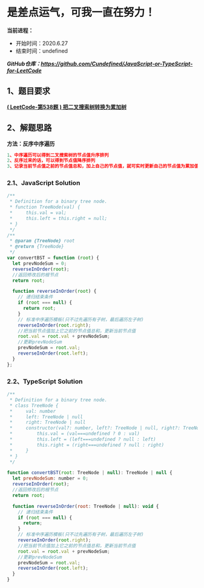 ﻿# 是差点运气，可我一直在努力！
**当前进程：**

 - 开始时间：2020.6.27 
 - 结束时间：undefined

***GitHub仓库：https://github.com/Cundefined/JavaScript-or-TypeScript-for-LeetCode***



## 1、题目要求
[**( LeetCode-第538题 )  把二叉搜索树转换为累加树**](https://leetcode-cn.com/problems/convert-bst-to-greater-tree/)
       


## 2、解题思路
**方法：反序中序遍历**
```javascript
1、中序遍历可以得到二叉搜索树的节点值升序排列
2、反序过来的话，可以得到节点值降序排列
3、记录当前节点值之前的节点值总和，加上自己的节点值，就可实时更新自己的节点值为累加值
```


### 2.1、JavaScript Solution

```javascript
/**
 * Definition for a binary tree node.
 * function TreeNode(val) {
 *     this.val = val;
 *     this.left = this.right = null;
 * }
 */
/**
 * @param {TreeNode} root
 * @return {TreeNode}
 */
var convertBST = function (root) {
  let prevNodeSum = 0;
  reverseInOrder(root);
  //返回修改后的根节点
  return root;

  function reverseInOrder(root) {
    // 递归结束条件
    if (root === null) {
      return root;
    }
    // 标准中序遍历模板(只不过先遍历有子树，最后遍历左子树)
    reverseInOrder(root.right);
    //把当前节点值加上它之前的节点值总和，更新当前节点值
    root.val = root.val + prevNodeSum;
    //更新prevNodeSum
    prevNodeSum = root.val;
    reverseInOrder(root.left);
  }
};
```

### 2.2、TypeScript Solution

```javascript
/**
 * Definition for a binary tree node.
 * class TreeNode {
 *     val: number
 *     left: TreeNode | null
 *     right: TreeNode | null
 *     constructor(val?: number, left?: TreeNode | null, right?: TreeNode | null) {
 *         this.val = (val===undefined ? 0 : val)
 *         this.left = (left===undefined ? null : left)
 *         this.right = (right===undefined ? null : right)
 *     }
 * }
 */

function convertBST(root: TreeNode | null): TreeNode | null {
  let prevNodeSum: number = 0;
  reverseInOrder(root);
  //返回修改后的根节点
  return root;

  function reverseInOrder(root: TreeNode | null): void {
    // 递归结束条件
    if (root === null) {
      return;
    }
    // 标准中序遍历模板(只不过先遍历有子树，最后遍历左子树)
    reverseInOrder(root.right);
    //把当前节点值加上它之前的节点值总和，更新当前节点值
    root.val = root.val + prevNodeSum;
    //更新prevNodeSum
    prevNodeSum = root.val;
    reverseInOrder(root.left);
  }
}
```

